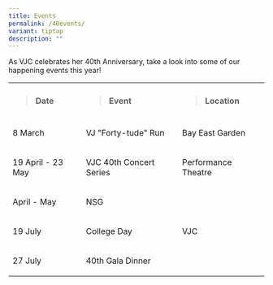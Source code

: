 ```yaml
---
title: Events
permalink: /40events/
variant: tiptap
description: ""
---
```

<p>As VJC celebrates her 40th Anniversary, take a look into some of our happening events this year! </p><table><tbody><tr><td rowspan="1" colspan="1"><blockquote><h4><strong>Date</strong></h4></blockquote></td><td rowspan="1" colspan="1"><blockquote><h4><strong>Event</strong></h4></blockquote></td><td rowspan="1" colspan="1"><blockquote><h4><strong>Location</strong></h4></blockquote></td></tr><tr><td rowspan="1" colspan="1"><p>8 March</p></td><td rowspan="1" colspan="1"><p>VJ "Forty-tude" Run</p></td><td rowspan="1" colspan="1"><p>Bay East Garden</p></td></tr><tr><td rowspan="1" colspan="1"><p>19 April - 23 May</p></td><td rowspan="1" colspan="1"><p>VJC 40th Concert Series</p></td><td rowspan="1" colspan="1"><p>Performance Theatre</p></td></tr><tr><td rowspan="1" colspan="1"><p>April - May</p></td><td rowspan="1" colspan="1"><p>NSG</p></td><td rowspan="1" colspan="1"><p></p></td></tr><tr><td rowspan="1" colspan="1"><p>19 July</p></td><td rowspan="1" colspan="1"><p>College Day</p></td><td rowspan="1" colspan="1"><p>VJC</p></td></tr><tr><td rowspan="1" colspan="1"><p>27 July</p></td><td rowspan="1" colspan="1"><p>40th Gala Dinner</p></td><td rowspan="1" colspan="1"><p></p></td></tr></tbody></table><p></p>